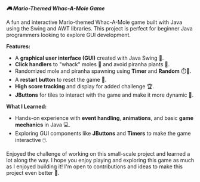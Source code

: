 **_🎮 Mario-Themed Whac-A-Mole Game_**

A fun and interactive Mario-themed Whac-A-Mole game built with Java using the Swing and AWT libraries. This project is perfect for beginner Java programmers looking to explore GUI development.

**Features:**
- A **graphical user interface (GUI)** created with Java Swing 🎨.
- **Click handlers** to "whack" moles 🦠 and avoid piranha plants 🌱.
- Randomized mole and piranha spawning using **Timer** and **Random** ⏱️🎲.
- A **restart button** to reset the game 🔄.
- **High score tracking** and display for added challenge 🏆.
- **JButtons** for tiles to interact with the game and make it more dynamic 🔲.

**What I Learned:**
- Hands-on experience with **event handling**, **animations**, and basic **game mechanics** in Java 💻.
- Exploring GUI components like **JButtons** and **Timers** to make the game interactive 🖱️.

Enjoyed the challenge of working on this small-scale project and learned a lot along the way.
I hope you enjoy playing and exploring this game as much as I enjoyed building it! I'm open to contributions and ideas to make this project even better 🤝.
